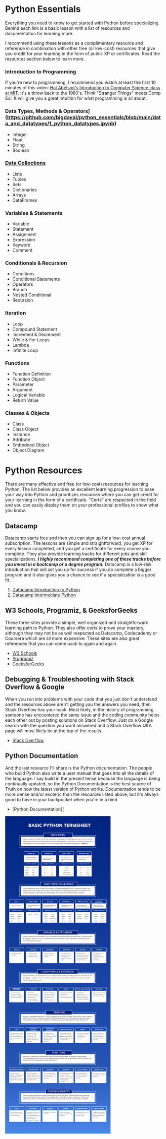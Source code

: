 # Python Essentials

Everything you need to know to get started with Python before specializing.
Behind each link is a basic lesson with a list of resources and documentation for learning more.

I recommend using these lessons as a complimentary resource and reference in combination with other free (or low-cost) resources that give you credit for your learning in the form of public XP or certificates.  Read the resources section below to learn more.

### Introduction to Programming
If you're new to programming, I recommend you watch at least the first 10 minutes of this video: [Hal Abelson's Introduction to Computer Science class at MIT](https://www.youtube.com/watch?v=-J_xL4IGhJA). It's a throw back to the 1980's.  Think "Stranger Things" meets Comp Sci. It will give you a great intuition for what programming is all about.

### Data Types, Methods & Operators](https://github.com/bigdayai/python_essentials/blob/main/data_and_datatypes/1_python_datatypes.ipynb)
* Integer
* Float
* String
* Boolean
### [Data Collections](https://github.com/bigdayai/python_essentials/blob/main/data_collections/1_python_data_collections.ipynb)
* Lists
* Tuples
* Sets
* Dictionaries
* Arrays
* DataFrames
### Variables & Statements
* Variable
* Statement
* Assignment
* Expression
* Keyword
* Comment
### Conditionals & Recursion
* Conditions
* Conditional Statements
* Operators
* Branch
* Nested Conditional
* Recursion
### Iteration
* Loop
* Compound Statement
* Increment & Decrement
* While & For Loops
* Lambda
* Infinite Loop
### Functions
* Function Definition
* Function Object
* Parameter
* Argument
* Logical Variable
* Return Value
### Classes & Objects
* Class
* Class Object
* Instance
* Attribute
* Embedded Object
* Object Diagram
 
 # Python Resources
 
There are many effective and free (or low-cost) resources for learning Python.  The list below provides an excellent learning progression to ease your way into Python and prioritizes resources where you can get credit for your learning in the form of a certificate.  "Certs" are respected in the field and you can easily display them on your professional profiles to show what you know.

 ## Datacamp
 
Datacamp starts free and then you can sign up for a low-cost annual subscription.  The lessons are simple and straightforward, you get XP for every lesson completed, and you get a certificate for every course you complete.  They also provide learning tracks for different jobs and skill specializations.  ***I highly recommend completing one of these tracks before you invest in a bootcamp or a degree program.***  Datacamp is a low-risk introduction that will set you up for success if you do complete a bigger program and it also gives you a chance to see if a specialization is a good fit.
 
 1. [Datacamp Introduction to Python](https://www.datacamp.com/courses/intro-to-python-for-data-science)
 2. [Datacamp Intermediate Python](https://www.datacamp.com/courses/intermediate-python)

 ## W3 Schools, Programiz, & GeeksforGeeks
 
 These three sites provide a simple, well organized and straightforward learning path to Python.  They also offer certs to prove your mastery, although they may not be as well respected as Datacamp, Codecademy or Coursera which are all more expensive.  These sites are also great references that you can come back to again and again.
 * [W3 Schools](https://www.w3schools.com/python/default.asp)
 * [Programiz](https://www.programiz.com/python-programming)
 * [GeeksforGeeks](https://www.geeksforgeeks.org/python-programming-language/?ref=shm)
 
 ## Debugging & Troubleshooting with Stack Overflow & Google
 
 When you run into problems with your code that you just don't understand and the resources above aren't getting you the answers you need, then Stack Overflow has your back.  Most likely, in the history of programming, someone has encountered the same issue and the coding community helps each other out by posting solutions on Stack Overflow.  Just do a Google search with the question you want answered and a Stack Overflow Q&A page will most likely be at the top of the results.
 * [Stack Overflow](https://stackoverflow.com/)

## Python Documentation

And the last resource I'll share is the Python documentation.  The people who build Python also write a user manual that goes into all the details of the language.  I say build in the present tense because the language is being continually updated, so the Python Documentation is the best source of Truth on how the latest version of Python works.  Documentation tends to be more dense and/or esoteric than the resources listed above, but it's always good to have in your backpocket when you're in a bind.
* [Python Documentation](
 
 ![alt text](https://github.com/bigdayai/python_essentials/blob/main/python_essentials_visualization.png)

 
